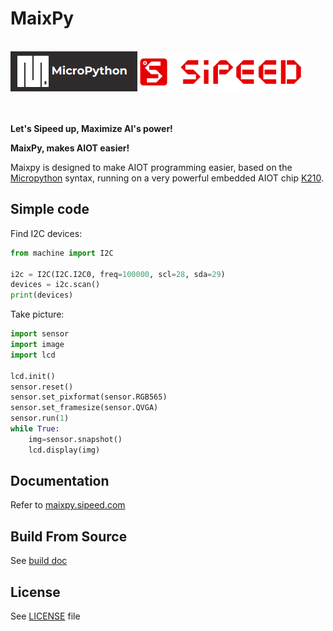 MaixPy
=======================

</br>

<div class="title_pic">
    <img src="ports/k210-freertos/docs/assets/micropython.png"><img src="ports/k210-freertos/docs/assets/icon_sipeed2.png"  height="60">
</div>

</br>
</br>

**Let's Sipeed up, Maximize AI's power!**

**MaixPy, makes AIOT easier!**

Maixpy is designed to make AIOT programming easier, based on the [Micropython]((http://www.micropython.org)) syntax, running on a very powerful embedded AIOT chip [K210](https://kendryte.com).

## Simple code

Find I2C devices:

```python
from machine import I2C

i2c = I2C(I2C.I2C0, freq=100000, scl=28, sda=29)
devices = i2c.scan()
print(devices)
```

Take picture:

```python
import sensor
import image
import lcd

lcd.init()
sensor.reset()
sensor.set_pixformat(sensor.RGB565)
sensor.set_framesize(sensor.QVGA)
sensor.run(1)
while True:
    img=sensor.snapshot()
    lcd.display(img)
```

## Documentation

Refer to [maixpy.sipeed.com](https://maixpy.sipeed.com)


## Build From Source

See [build doc](ports/k210-freertos/README.md)

## License

See [LICENSE](LICENSE.md) file

